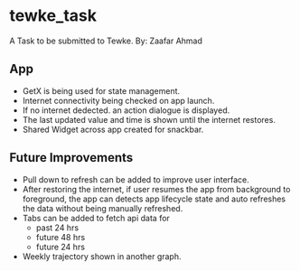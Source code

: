 # tewke_task

A Task to be submitted to Tewke.
By: Zaafar Ahmad

## App

- GetX is being used for state management.
- Internet connectivity being checked on app launch.
- If no internet dedected. an action dialogue is displayed.
- The last updated value and time is shown until the internet restores.
- Shared Widget across app created for snackbar.


## Future Improvements

- Pull down to refresh can be added to improve user interface.
- After restoring the internet, if user resumes the app from background to foreground, the app can detects app lifecycle state and auto refreshes the data without being manually refreshed.
- Tabs can be added to fetch api data for 
    - past 24 hrs
    - future 48 hrs
    - future 24 hrs
- Weekly trajectory shown in another graph.